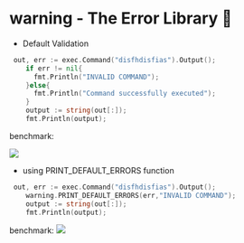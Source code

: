 # warning - The Error Library :bug:

- Default Validation

```go
 out, err := exec.Command("disfhdisfias").Output();
    if err != nil{
      fmt.Println("INVALID COMMAND");
    }else{
      fmt.Println("Command successfully executed");
    }
	output := string(out[:]);
	fmt.Println(output);
```

benchmark:

<img src="https://github.com/theGOURL/warning/blob/main/images/BASIC_ERROR.png?raw=true" />

- using PRINT_DEFAULT_ERRORS function

```go
 out, err := exec.Command("disfhdisfias").Output();
    warning.PRINT_DEFAULT_ERRORS(err,"INVALID COMMAND");
	output := string(out[:]);
	fmt.Println(output);
```
benchmark:
<img src="https://github.com/theGOURL/warning/blob/main/images/PRINT_DEFAULT_ERRORS.png?raw=true" />
